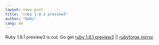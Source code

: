```yaml
---
layout: news_post
title: "ruby 1.8.1 preview3"
author: "NaHi"
lang: de
---
```


Ruby 1.8.1 preview3 is out. Go get [ruby 1.8.1 preview3][1] \|\|
[rubyforge mirror][2].



[1]: https://cache.ruby-lang.org/pub/ruby/1.8/ruby-1.8.1-preview3.tar.gz
[2]: http://rubyforge.org/project/showfiles.php?group_id=30
